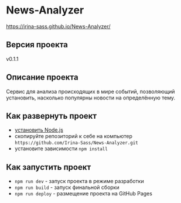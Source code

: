 # News-Analyzer
https://irina-sass.github.io/News-Analyzer/
## Версия проекта
v0.1.1
## Описание проекта
Сервис для анализа происходящих в мире событий, позволяющий установить, насколько популярны новости на определённую тему.
## Как развернуть проект
* [установить Node.js](https://nodejs.org/en/download/) 
* скопируйте репозиторий к себе на компьютер 
`https://github.com/Irina-Sass/News-Analyzer.git`
* установите зависимости 
`npm install`
## Как запустить проект
* `npm run dev` - запуск проекта в режиме разработки
* `npm run build` - запуск финальной сборки
* `npm run deploy` - размещение проекта на GitHub Pages